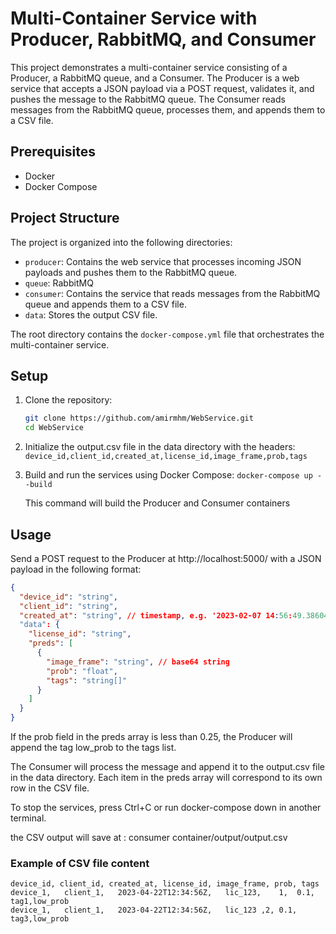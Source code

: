 # Multi-Container Service with Producer, RabbitMQ, and Consumer

This project demonstrates a multi-container service consisting of a Producer, a RabbitMQ queue, and a Consumer. The Producer is a web service that accepts a JSON payload via a POST request, validates it, and pushes the message to the RabbitMQ queue. The Consumer reads messages from the RabbitMQ queue, processes them, and appends them to a CSV file.

## Prerequisites

- Docker
- Docker Compose

## Project Structure

The project is organized into the following directories:

- `producer`: Contains the web service that processes incoming JSON payloads and pushes them to the RabbitMQ queue.
- `queue`: RabbitMQ
- `consumer`: Contains the service that reads messages from the RabbitMQ queue and appends them to a CSV file.
- `data`: Stores the output CSV file.

The root directory contains the `docker-compose.yml` file that orchestrates the multi-container service.

## Setup

1. Clone the repository:

   ```bash
   git clone https://github.com/amirmhm/WebService.git
   cd WebService

2. Initialize the output.csv file in the data directory with the headers:
    `device_id,client_id,created_at,license_id,image_frame,prob,tags`

3. Build and run the services using Docker Compose:
    `docker-compose up --build`


    This command will build the Producer and Consumer containers

## Usage

Send a POST request to the Producer at http://localhost:5000/ with a JSON payload in the following format:

```json
{
  "device_id": "string",
  "client_id": "string",
  "created_at": "string", // timestamp, e.g. '2023-02-07 14:56:49.386042'
  "data": {
    "license_id": "string",
    "preds": [
      {
        "image_frame": "string", // base64 string
        "prob": "float",
        "tags": "string[]"
      }
    ]
  }
} 
```


If the prob field in the preds array is less than 0.25, the Producer will append the tag low_prob to the tags list.

The Consumer will process the message and append it to the output.csv file in the data directory. Each item in the preds array will correspond to its own row in the CSV file.

To stop the services, press Ctrl+C or run docker-compose down in another terminal.

the CSV output will save at : consumer container/output/output.csv
### Example of CSV file content
```csv
device_id, client_id, created_at, license_id, image_frame, prob, tags
device_1,	client_1,	2023-04-22T12:34:56Z,	lic_123,	1,	0.1,	tag1,low_prob
device_1,	client_1,	2023-04-22T12:34:56Z,	lic_123	,2,	0.1,	tag3,low_prob
```




